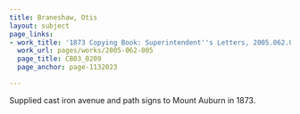 ```yaml
---
title: Braneshaw, Otis
layout: subject
page_links:
- work_title: '1873 Copying Book: Superintendent''s Letters, 2005.062.005'
  work_url: pages/works/2005-062-005
  page_title: CB03_0209
  page_anchor: page-1132023

---
```

<p>Supplied cast iron avenue and path signs to Mount Auburn in 1873.</p>